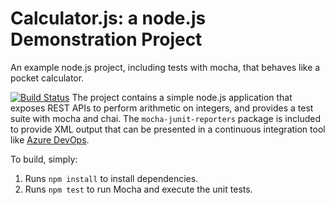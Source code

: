 Calculator.js: a node.js Demonstration Project
==============================================
An example node.js project, including tests with mocha, that behaves like
a pocket calculator.

[![Build Status](https://dev.azure.com/aashishaz4001/Integrating%20External%20Source%20Control%20with%20Azure%20Pipelines/_apis/build/status/AashishAIWA.calculator?branchName=master)](https://dev.azure.com/aashishaz4001/Integrating%20External%20Source%20Control%20with%20Azure%20Pipelines/_build/latest?definitionId=1&branchName=master)
The project contains a simple node.js application that exposes REST APIs
to perform arithmetic on integers, and provides a test suite with mocha
and chai.  The `mocha-junit-reporters` package is included to provide XML
output that can be presented in a continuous integration tool like
[Azure DevOps](https://azure.com/devops).

To build, simply:

1. Runs `npm install` to install dependencies.
2. Runs `npm test` to run Mocha and execute the unit tests.

